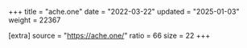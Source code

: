 +++
title = "ache.one"
date = "2022-03-22"
updated = "2025-01-03"
weight = 22367

[extra]
source = "https://ache.one/"
ratio = 66
size = 22
+++
